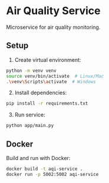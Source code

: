 # Air Quality Service

Microservice for air quality monitoring.

## Setup

1. Create virtual environment:
```bash
python -m venv venv
source venv/bin/activate  # Linux/Mac
.\venv\Scripts\activate  # Windows
```

2. Install dependencies:
```bash
pip install -r requirements.txt
```

3. Run service:
```bash
python app/main.py
```

## Docker

Build and run with Docker:

```bash
docker build -t aqi-service .
docker run -p 5002:5002 aqi-service
```
